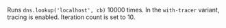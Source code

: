 Runs `dns.lookup('localhost', cb)` 10000 times. In the `with-tracer` variant,
tracing is enabled. Iteration count is set to 10.
